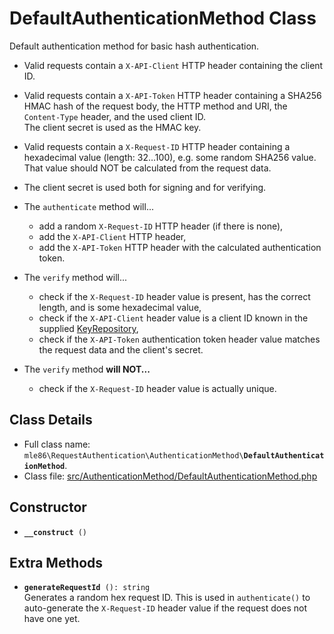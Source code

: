 # DefaultAuthenticationMethod Class

Default authentication method
for basic hash authentication.

- Valid requests contain a `X-API-Client` HTTP header
  containing the client ID.

- Valid requests contain a `X-API-Token` HTTP header
  containing a SHA256 HMAC hash
  of the request body,
  the HTTP method and URI,
  the `Content-Type` header,
  and the used client ID.  
  The client secret is used as the HMAC key.  

- Valid requests contain a `X-Request-ID` HTTP header
  containing a hexadecimal value (length: 32…100),
  e.g. some random SHA256 value.  
  That value should NOT be calculated from the request data.

- The client secret is used both for signing and for verifying.

- The `authenticate` method will...
   - add a random `X-Request-ID` HTTP header (if there is none),
   - add the `X-API-Client` HTTP header,
   - add the `X-API-Token` HTTP header with the calculated authentication token.

- The `verify` method will...
   - check if the `X-Request-ID` header value is present, has the correct length, and is some hexadecimal value,
   - check if the `X-API-Client` header value is a client ID known in the supplied [KeyRepository],
   - check if the `X-API-Token` authentication token header value matches the request data and the client's secret.

- The `verify` method **will NOT...**
    - check if the `X-Request-ID` header value is actually unique.

[Exceptions]: Exceptions.md
[KeyRepository]: Class_KeyRepository.md
[AuthenticationMethod]: Class_AuthenticationMethod.md
[RequestAuthenticator]: Class_RequestAuthenticator.md
[RequestVerifier]: Class_RequestVerifier.md
[RequestInfo]: Class_RequestInfo.md


## Class Details

* Full class name: <code>mle86\\RequestAuthentication\\AuthenticationMethod\\<b>DefaultAuthenticationMethod</b></code>.
* Class file: [src/AuthenticationMethod/DefaultAuthenticationMethod.php](../src/AuthenticationMethod/DefaultAuthenticationMethod.php)


## Constructor

* <code><b>\_\_construct</b> ()</code>


## Extra Methods

* <code><b>generateRequestId</b> (): string</code>  
    Generates a random hex request ID.
    This is used in `authenticate()` to auto-generate the `X-Request-ID` header value
    if the request does not have one yet.


